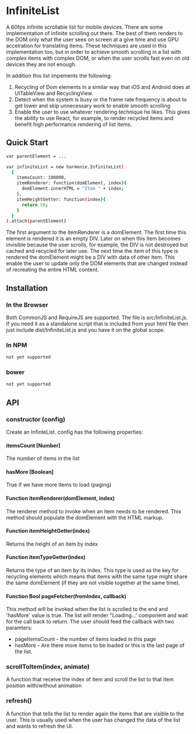 # InfiniteList

A 60fps infinite scrollable list for mobile devices.
There are some implementation of infinite scrolling out there.
The best of them renders to the DOM only what the user sees on screen at a give time and use GPU accelration for translating items.
These techniques are used in this implementation too, but in order to achieve smooth scrolling in a list with complex items with complex DOM, or when the user scrolls fast even on old devices they are not enough.

In addition this list impements the following:
1. Recycling of Dom elements in a similar way that iOS and Android does at UITableView and RecyclingView.
2. Detect when the system is busy or the frame rate frequency is about to get lower and skip unnecessary work to enable smooth scrolling
3. Enable the user to use whatever rendering technique he likes. This gives the ability to use React, for example, to render recycled items and benefit high performance rendering of list items.

## Quick Start

```bash
var parentElement = ...

var infiniteList = new harmonie.InfiniteList(
  {
    itemsCount: 100000,
    itemRenderer: function(domElement, index){
      domElement.innerHTML = "Item " + index;
    },
    itemHeightGetter: function(index){
      return 50;
    }
  }
).attach(parentElement)
```

The first argument to the itemRenderer is a domElement. The first time this element is rendered it is an empty DIV.
Later on when this item becomes invisible because the user scrolls, for example, the DIV is not destroyed but cached and recycled for later use.
The next time the item of this type is rendered the domElement might be a DIV with data of other item. This enable the user to update only the DOM elements that are changed instead of recreating the entire HTML content.

## Installation

### In the Browser
Both CommonJS and RequireJS are supported. The file is src/InfiniteList.js.
If you need it as a standalone script that is included from your html file then just include dist/InfiniteList.js and you have it on the global scope. 

### In NPM
```bash
not yet supported
```
### bower
```bash
not yet supported
```

## API

### constructor (config)

Create an InfinteList. 
config has the following properties:

#### itemsCount [Number]
The number of items in the list

#### hasMore [Boolean]
True if we have more items to load (paging)

#### Function itemRenderer(domElement, index) 
The renderer method to invoke when an item needs to be rendered. This method should populate the domElement with the HTML markup.

#### Function itemHeightGetter(index)
Returns the height of an item by index

#### Function itemTypeGetter(index) 
Returns the type of an item by its index. This type is used as the key for recycling elements which means that items with the same type might share the same domElement (if they are not visible together at the same time).

#### Function Bool pageFetcher(fromIndex, callback)
This method will be invoked when the list is scrolled to the end and 'hasMore' value is true.
The list will render "Loading...' component and wait for the call back to return.
The user should feed the callback with two paramters:
* pageItemsCount - the number of items loaded in this page
* hasMore - Are there more items to be loaded or this is the last page of the list.

### scrollToItem(index, animate)

A function that receive the index of item and scroll the list to that item position with/without animation

### refresh()

A function that tells the list to render again the items that are visible to the user.
This is usually used when the user has changed the data of the list and wants to refresh the UI.
